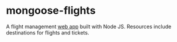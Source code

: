 # mongoose-flights

A flight management [web app](https://mongoose-flights-ga.herokuapp.com/) built with Node JS. Resources include destinations for flights and tickets.
